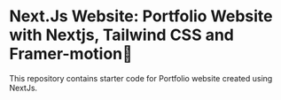 # Next.Js Website: Portfolio Website with Nextjs, Tailwind CSS and Framer-motion🌟

This repository contains starter code for Portfolio website created using NextJs.



